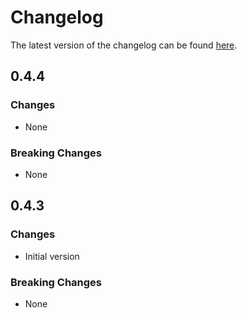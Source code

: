 # Changelog

The latest version of the changelog can be found [here](https://github.com/Azure/bicep-registry-modules/blob/main/avm/res/compute/disk/CHANGELOG.md).

## 0.4.4

### Changes

- None

### Breaking Changes

- None

## 0.4.3

### Changes

- Initial version

### Breaking Changes

- None
